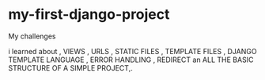 # my-first-django-project
My challenges

i learned about ,  VIEWS , URLS , STATIC FILES , TEMPLATE FILES , DJANGO TEMPLATE LANGUAGE , ERROR HANDLING , REDIRECT an ALL THE BASIC  STRUCTURE OF A SIMPLE PROJECT,.
